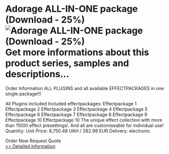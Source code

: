 # Adorage ALL-IN-ONE package (Download - 25%)<br />![Adorage ALL-IN-ONE package (Download - 25%)](https://mycommerce.akamaized.net/api/pimages/P300379984/BIG/300379984.JPG)<br /> Get more informations about this product series, samples and descriptions...

Order Information
ALL PLUGINS and all available EFFECTPACKAGES in one single package!!!

All Plugins included
Included effectpackages:
Effectpackage 1
Effectpackage 2
Effectpackage 3
Effectpackage 4
Effectpackage 5
Effectpackage 6
Effectpackage 7
Effectpackage 8
Effectpackage 9
Effectpackage 10
Effectpackage 10
The unique effect collection with more than 11000 effect presettings!. And all are customiseable for individual use!
Quantity:
Unit Price: 8,750.48 UAH / 282.98 EUR
Delivery:
electronic

Order Now
Request Quote<br />[>> Detailed information](https://secure.element5.com/esales/product.html?productid=300379984&affiliateid=200057808)